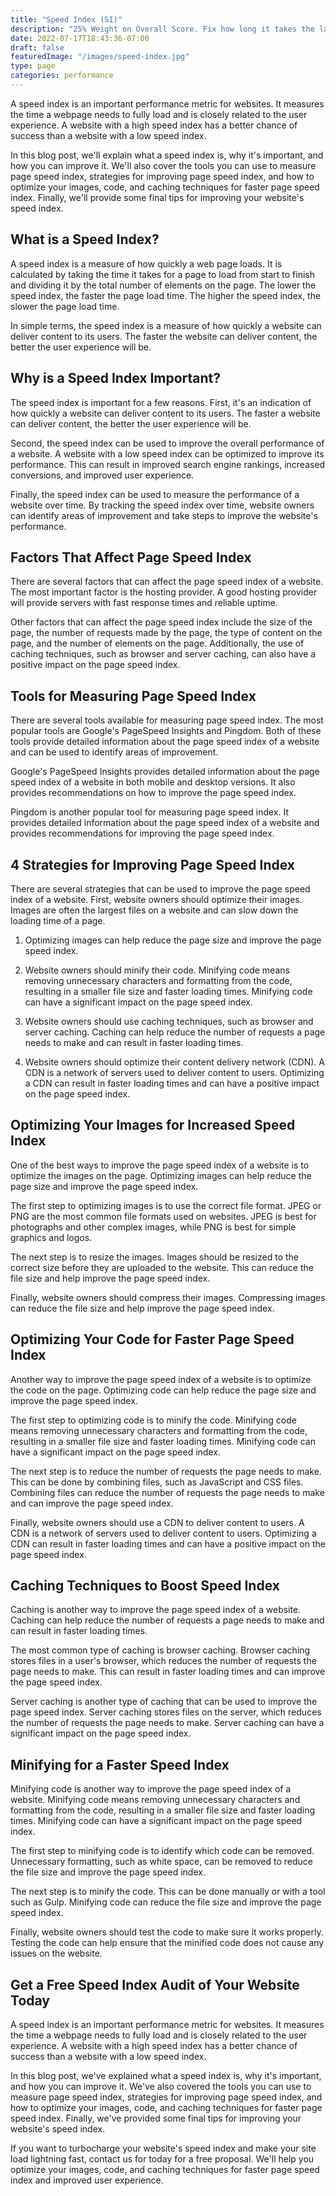 ```yaml
---
title: "Speed Index (SI)"
description: "25% Weight on Overall Score. Fix how long it takes the largest visible element on the site to be rendered."
date: 2022-07-17T18:43:36-07:00
draft: false
featuredImage: "/images/speed-index.jpg"
type: page
categories: performance
---
```


A speed index is an important performance metric for websites. It measures the time a webpage needs to fully load and is closely related to the user experience. A website with a high speed index has a better chance of success than a website with a low speed index.

In this blog post, we'll explain what a speed index is, why it's important, and how you can improve it. We'll also cover the tools you can use to measure page speed index, strategies for improving page speed index, and how to optimize your images, code, and caching techniques for faster page speed index. Finally, we'll provide some final tips for improving your website's speed index.

## What is a Speed Index?
A speed index is a measure of how quickly a web page loads. It is calculated by taking the time it takes for a page to load from start to finish and dividing it by the total number of elements on the page. The lower the speed index, the faster the page load time. The higher the speed index, the slower the page load time.

In simple terms, the speed index is a measure of how quickly a website can deliver content to its users. The faster the website can deliver content, the better the user experience will be.

## Why is a Speed Index Important?
The speed index is important for a few reasons. First, it's an indication of how quickly a website can deliver content to its users. The faster a website can deliver content, the better the user experience will be.

Second, the speed index can be used to improve the overall performance of a website. A website with a low speed index can be optimized to improve its performance. This can result in improved search engine rankings, increased conversions, and improved user experience.

Finally, the speed index can be used to measure the performance of a website over time. By tracking the speed index over time, website owners can identify areas of improvement and take steps to improve the website's performance.

## Factors That Affect Page Speed Index
There are several factors that can affect the page speed index of a website. The most important factor is the hosting provider. A good hosting provider will provide servers with fast response times and reliable uptime.

Other factors that can affect the page speed index include the size of the page, the number of requests made by the page, the type of content on the page, and the number of elements on the page. Additionally, the use of caching techniques, such as browser and server caching, can also have a positive impact on the page speed index.

## Tools for Measuring Page Speed Index
There are several tools available for measuring page speed index. The most popular tools are Google's PageSpeed Insights and Pingdom. Both of these tools provide detailed information about the page speed index of a website and can be used to identify areas of improvement.

Google's PageSpeed Insights provides detailed information about the page speed index of a website in both mobile and desktop versions. It also provides recommendations on how to improve the page speed index.

Pingdom is another popular tool for measuring page speed index. It provides detailed information about the page speed index of a website and provides recommendations for improving the page speed index.

## 4 Strategies for Improving Page Speed Index
There are several strategies that can be used to improve the page speed index of a website. First, website owners should optimize their images. Images are often the largest files on a website and can slow down the loading time of a page. 

1. Optimizing images can help reduce the page size and improve the page speed index.

2. Website owners should minify their code. Minifying code means removing unnecessary characters and formatting from the code, resulting in a smaller file size and faster loading times. Minifying code can have a significant impact on the page speed index.

3. Website owners should use caching techniques, such as browser and server caching. Caching can help reduce the number of requests a page needs to make and can result in faster loading times.

4. Website owners should optimize their content delivery network (CDN). A CDN is a network of servers used to deliver content to users. Optimizing a CDN can result in faster loading times and can have a positive impact on the page speed index.

## Optimizing Your Images for Increased Speed Index
One of the best ways to improve the page speed index of a website is to optimize the images on the page. Optimizing images can help reduce the page size and improve the page speed index.

The first step to optimizing images is to use the correct file format. JPEG or PNG are the most common file formats used on websites. JPEG is best for photographs and other complex images, while PNG is best for simple graphics and logos.

The next step is to resize the images. Images should be resized to the correct size before they are uploaded to the website. This can reduce the file size and help improve the page speed index.

Finally, website owners should compress their images. Compressing images can reduce the file size and help improve the page speed index.

## Optimizing Your Code for Faster Page Speed Index
Another way to improve the page speed index of a website is to optimize the code on the page. Optimizing code can help reduce the page size and improve the page speed index.

The first step to optimizing code is to minify the code. Minifying code means removing unnecessary characters and formatting from the code, resulting in a smaller file size and faster loading times. Minifying code can have a significant impact on the page speed index.

The next step is to reduce the number of requests the page needs to make. This can be done by combining files, such as JavaScript and CSS files. Combining files can reduce the number of requests the page needs to make and can improve the page speed index.

Finally, website owners should use a CDN to deliver content to users. A CDN is a network of servers used to deliver content to users. Optimizing a CDN can result in faster loading times and can have a positive impact on the page speed index.

## Caching Techniques to Boost Speed Index
Caching is another way to improve the page speed index of a website. Caching can help reduce the number of requests a page needs to make and can result in faster loading times.

The most common type of caching is browser caching. Browser caching stores files in a user's browser, which reduces the number of requests the page needs to make. This can result in faster loading times and can improve the page speed index.

Server caching is another type of caching that can be used to improve the page speed index. Server caching stores files on the server, which reduces the number of requests the page needs to make. Server caching can have a significant impact on the page speed index.

## Minifying for a Faster Speed Index
Minifying code is another way to improve the page speed index of a website. Minifying code means removing unnecessary characters and formatting from the code, resulting in a smaller file size and faster loading times. Minifying code can have a significant impact on the page speed index.

The first step to minifying code is to identify which code can be removed. Unnecessary formatting, such as white space, can be removed to reduce the file size and improve the page speed index.

The next step is to minify the code. This can be done manually or with a tool such as Gulp. Minifying code can reduce the file size and improve the page speed index.

Finally, website owners should test the code to make sure it works properly. Testing the code can help ensure that the minified code does not cause any issues on the website.

## Get a Free Speed Index Audit of Your Website Today
A speed index is an important performance metric for websites. It measures the time a webpage needs to fully load and is closely related to the user experience. A website with a high speed index has a better chance of success than a website with a low speed index.

In this blog post, we've explained what a speed index is, why it's important, and how you can improve it. We've also covered the tools you can use to measure page speed index, strategies for improving page speed index, and how to optimize your images, code, and caching techniques for faster page speed index. Finally, we've provided some final tips for improving your website's speed index.

If you want to turbocharge your website's speed index and make your site load lightning fast, contact us for today for a free proposal. We'll help you optimize your images, code, and caching techniques for faster page speed index and improved user experience.